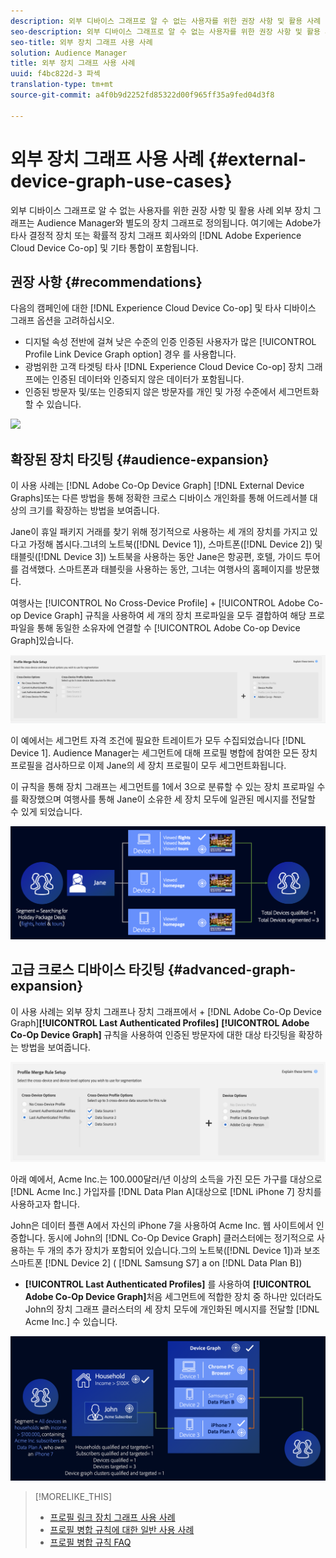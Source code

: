 ```yaml
---
description: 외부 디바이스 그래프로 알 수 없는 사용자를 위한 권장 사항 및 활용 사례 외부 장치 그래프는 Audience Manager와 별도의 장치 그래프로 정의됩니다. 여기에는 Adobe Experience Cloud Device Co-op와 Adobe가 타사 결정적 장치 또는 확률적 장치 그래프 회사와의 통합을 포함합니다.
seo-description: 외부 디바이스 그래프로 알 수 없는 사용자를 위한 권장 사항 및 활용 사례 외부 장치 그래프는 Audience Manager와 별도의 장치 그래프로 정의됩니다. 여기에는 Adobe Experience Cloud Device Co-op와 Adobe가 타사 결정적 장치 또는 확률적 장치 그래프 회사와의 통합을 포함합니다.
seo-title: 외부 장치 그래프 사용 사례
solution: Audience Manager
title: 외부 장치 그래프 사용 사례
uuid: f4bc822d-3 파섹
translation-type: tm+mt
source-git-commit: a4f0b9d2252fd85322d00f965ff35a9fed04d3f8

---
```



# 외부 장치 그래프 사용 사례 {#external-device-graph-use-cases}

외부 디바이스 그래프로 알 수 없는 사용자를 위한 권장 사항 및 활용 사례 외부 장치 그래프는 Audience Manager와 별도의 장치 그래프로 정의됩니다. 여기에는 Adobe가 타사 결정적 장치 또는 확률적 장치 그래프 회사와의 [!DNL Adobe Experience Cloud Device Co-op] 및 기타 통합이 포함됩니다.

## 권장 사항 {#recommendations}

다음의 캠페인에 대한 [!DNL Experience Cloud Device Co-op] 및 타사 디바이스 그래프 옵션을 고려하십시오.

* 디지털 속성 전반에 걸쳐 낮은 수준의 인증 인증된 사용자가 많은 [!UICONTROL Profile Link Device Graph option] 경우 를 사용합니다.
* 광범위한 고객 타겟팅 타사 [!DNL Experience Cloud Device Co-op] 장치 그래프에는 인증된 데이터와 인증되지 않은 데이터가 포함됩니다.
* 인증된 방문자 및/또는 인증되지 않은 방문자를 개인 및 가정 수준에서 세그먼트화할 수 있습니다.

![](../assets/merge-rule-triangle1.png)
<!-- 
## Prospecting/Branding Use Case {#prospecting-branding-use-cases}

A branding campaign is designed to reach as many people as possible. It places few limits on segment qualification. But, these campaigns can waste budget and impressions by constantly targeting people who see your content multiple times and don't convert. A [!UICONTROL Profile Merge] rule that uses the [!DNL Device Co-op] or third-party option can help you create an efficient branding campaign. For example, you can add these unknown users to a "not in-market" segment after seeing them across multiple devices for your set frequency cap.

<table id="table_00F6EED172574E80A38CADA8A92A23B1"> 
 <thead> 
  <tr> 
   <th colname="col1" class="entry"> Use Case </th> 
   <th colname="col2" class="entry"> Description </th> 
  </tr> 
 </thead>
 <tbody> 
  <tr> 
   <td colname="col1"> <p> <b>Conditions</b> </p> </td> 
   <td colname="col2">This use case assumes these conditions: <p> 
     <ul id="ul_F5CA7EE525774F7EBA5FBB5F94E4EDC8"> 
      <li id="li_81AE304924724146A24FAB5B6533AD8E">You want to deliver a maximum of 10 impressions to an anonymous user for a specific ad campaign. </li> 
      <li id="li_E371F989735245B0B82433DE240D56D0">A user has 4 devices and may or may not have authenticated on your site. </li> 
      <li id="li_9231ABE15CA249E6B79D8BF0E511FD33">An anonymous user sees the ad a total of 10 times while browsing in an unauthenticated state on their current device and 3 devices linked to the current device by an external device graph. </li> 
      <li id="li_8C276C07019C49EFA3A0D0D54CF73C31">You have defined an <span class="keyword"> Audience Manager</span> segment to qualify anonymous users after they have seen 10 impressions. </li> 
     </ul> </p> </td> 
  </tr> 
  <tr> 
   <td colname="col1"> <p> <b>Results</b> </p> </td> 
   <td colname="col2"> <p>Given these conditions, <span class="keyword"> Audience Manager</span>: </p> <p> 
     <ul id="ul_8E988B1005324526BC6DC6637BBACCFB"> 
      <li id="li_C9DD546754914BACB8F4C92C7D4ED70E">Merges the anonymous, unauthenticated activity collected from the current device and the 3 devices linked by the external device graph (the ad impressions from each device). </li> 
      <li id="li_FB55CB9116074525BA30FF062D1136AE">Evaluates the unauthenticated user for segment qualification based on a combination of anonymous activity across all 3 devices linked by the external device graph and the current device. </li> 
      <li id="li_B28EB32F718145A7ABBDAC0AF75E2AFC">Sends the segment to any real-time destination for use as a suppression segment on the current device and all 3 devices linked by the external device graph. </li> 
     </ul> </p> </td> 
  </tr> 
 </tbody> 
</table>

## Retargeting or Site Personalization Use Case {#retargeting-use-case}

These strategies are designed to bring an unauthenticated or unknown user back to your site or personalize their browsing experience while they're on-site.

<table id="table_0EE2052AA3E744B3B76036FC06B5A453"> 
 <thead> 
  <tr> 
   <th colname="col1" class="entry"> Use Case </th> 
   <th colname="col2" class="entry"> Description </th> 
  </tr> 
 </thead>
 <tbody> 
  <tr> 
   <td colname="col1"> <p> <b>Conditions</b> </p> </td> 
   <td colname="col2">This use case assumes these conditions: <p> 
     <ul id="ul_FD0B869B4AF3453FAEC9BA3A45ABF039"> 
      <li id="li_8E30BAED42E94AB3B81FCB1C7464E5FC">You want to deliver a personalized on-site and/or off-site experience to an anonymous user based on their activity on your site while in an unauthenticated state. </li> 
      <li id="li_3DBE53BA94324F1BA1C52A37AD4E426C">A user has multiple devices and may or may not have authenticated to your site. </li> 
      <li id="li_F867AFBDC1A54CD6A68AB0EC196E27C9">A user views multiple pages on your site while browsing in an unauthenticated state on their current device and 3 other devices linked by an external device graph. </li> 
      <li id="li_7E35D77949CE4E69BD51655AA4C40BEE">You have defined an <span class="keyword"> Audience Manager</span> segment to qualify users after they have viewed multiple pages on your site while browsing in an unauthenticated state.</li>
     </ul> </p> </td> 
  </tr> 
  <tr> 
   <td colname="col1"> <p> <b>Results</b> </p> </td> 
   <td colname="col2"> <p>Given these conditions, <span class="wintitle"> Audience Manager</span>: </p> <p> 
     <ul id="ul_301339426B0643B295DC5B17E1939CFB"> 
      <li id="li_7E8BC3B179804F4A929497DE81E76911">Merges the anonymous, unauthenticated activity collected from the current devices and the 3 devices linked by the external device graph (the multiple page views from each device). </li> 
      <li id="li_803EFD58AA124A5BBC8279C4DC695544">Evaluates the unauthenticated user for segment qualification based on a combination of anonymous activity across all 3 devices linked by the external device graph and the current device. </li> 
      <li id="li_98D749268CC5456CBC9CF3BF5EB91BA8">Sends the segment to any real-time destination to deliver a personalized on-site and/or off-site experience across the current device and all 3 devices linked by the external device graph. </li>
     </ul> </p> </td>
  </tr>
 </tbody>
</table> -->

## 확장된 장치 타깃팅 {#audience-expansion}

이 사용 사례는 [!DNL Adobe Co-Op Device Graph] [!DNL External Device Graphs]또는 다른 방법을 통해 정확한 크로스 디바이스 개인화를 통해 어드레서블 대상의 크기를 확장하는 방법을 보여줍니다.

Jane이 휴일 패키지 거래를 찾기 위해 정기적으로 사용하는 세 개의 장치를 가지고 있다고 가정해 봅시다.그녀의 노트북([!DNL Device 1]), 스마트폰([!DNL Device 2]) 및 태블릿([!DNL Device 3]) 노트북을 사용하는 동안 Jane은 항공편, 호텔, 가이드 투어를 검색했다. 스마트폰과 태블릿을 사용하는 동안, 그녀는 여행사의 홈페이지를 방문했다.

여행사는 [!UICONTROL No Cross-Device Profile] + [!UICONTROL Adobe Co-op Device Graph] 규칙을 사용하여 세 개의 장치 프로파일을 모두 결합하여 해당 프로파일을 통해 동일한 소유자에 연결할 수 [!UICONTROL Adobe Co-op Device Graph]있습니다.

![audience-expansion-rule](assets/audience-expansion-rule.png)

이 예에서는 세그먼트 자격 조건에 필요한 트레이트가 모두 수집되었습니다 [!DNL Device 1]. Audience Manager는 세그먼트에 대해 프로필 병합에 참여한 모든 장치 프로필을 검사하므로 이제 Jane의 세 장치 프로필이 모두 세그먼트화됩니다.

이 규칙을 통해 장치 그래프는 세그먼트를 1에서 3으로 분류할 수 있는 장치 프로파일 수를 확장했으며 여행사를 통해 Jane이 소유한 세 장치 모두에 일관된 메시지를 전달할 수 있게 되었습니다.

![고객 확대](assets/audience-expansion.png)

## 고급 크로스 디바이스 타깃팅 {#advanced-graph-expansion}

이 사용 사례는 외부 장치 그래프나 장치 그래프에서 + [!DNL Adobe Co-Op Device Graph]**[!UICONTROL Last Authenticated Profiles]** **[!UICONTROL Adobe Co-Op Device Graph]** 규칙을 사용하여 인증된 방문자에 대한 대상 타깃팅을 확장하는 방법을 보여줍니다.

![last-device-graph](assets/last-device-coop.png)

아래 예에서, Acme Inc.는 100.000달러/년 이상의 소득을 가진 모든 가구를 대상으로 [!DNL Acme Inc.] 가입자를 [!DNL Data Plan A]대상으로 [!DNL iPhone 7] 장치를 사용하고자 합니다.

John은 데이터 플랜 A에서 자신의 iPhone 7을 사용하여 Acme Inc. 웹 사이트에서 인증합니다. 동시에 John의 [!DNL Co-Op Device Graph] 클러스터에는 정기적으로 사용하는 두 개의 추가 장치가 포함되어 있습니다.그의 노트북([!DNL Device 1])과 보조 스마트폰 [!DNL Device 2] ( [!DNL Samsung S7] a on [!DNL Data Plan B])

+ **[!UICONTROL Last Authenticated Profiles]** 를 사용하여 **[!UICONTROL Adobe Co-Op Device Graph]**&#x200B;처음 세그먼트에 적합한 장치 중 하나만 있더라도 John의 장치 그래프 클러스터의 세 장치 모두에 개인화된 메시지를 전달할 [!DNL Acme Inc.] 수 있습니다.

![고급 그래프 확장](assets/advanced-device-graph-expansion.png)

>[!MORELIKE_THIS]
>
>* [프로필 링크 장치 그래프 사용 사례](profile-link-use-case.md)
>* [프로필 병합 규칙에 대한 일반 사용 사례](merge-rule-targeting-options.md)
>* [프로필 병합 규칙 FAQ](faq-profile-merge.md)

